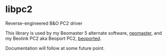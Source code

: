 # libpc2

Reverse-engineered B&O PC2 driver

This library is used by my Beomaster 5 alternate software, [neomaster](https://github.com/toresbe/neomaster), and my 
Beolink PC2 aka Beoport PC2, [beoported](https://github.com/toresbe/beoported).

Documentation will follow at some future point.
